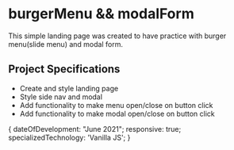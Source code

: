 # burgerMenu && modalForm

This simple landing page was created to have practice with burger menu(slide menu) and modal form.

## Project Specifications

- Create and style landing page
- Style side nav and modal
- Add functionality to make menu open/close on button click
- Add functionality to make modal open/close on button click

{ dateOfDevelopment: "June 2021"; responsive: true; specializedTechnology: 'Vanilla JS'; }

